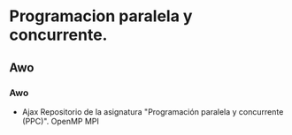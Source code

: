 # Programacion paralela y concurrente.
## Awo
### Awo
- Ajax
Repositorio de la asignatura "Programación paralela y concurrente (PPC)".
  OpenMP
  MPI
